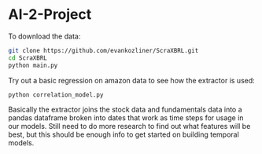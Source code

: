 # AI-2-Project

To download the data:

```bash 
git clone https://github.com/evankozliner/ScraXBRL.git
cd ScraXBRL 
python main.py
```

Try out a basic regression on amazon data to see how the extractor is used:

```bash
python correlation_model.py
```

  Basically the extractor joins the stock data and fundamentals data into a pandas dataframe broken into dates that work as time steps for usage in our models. Still need to do more research to find out what features will be best, but this should be enough info to get started on building temporal models.



